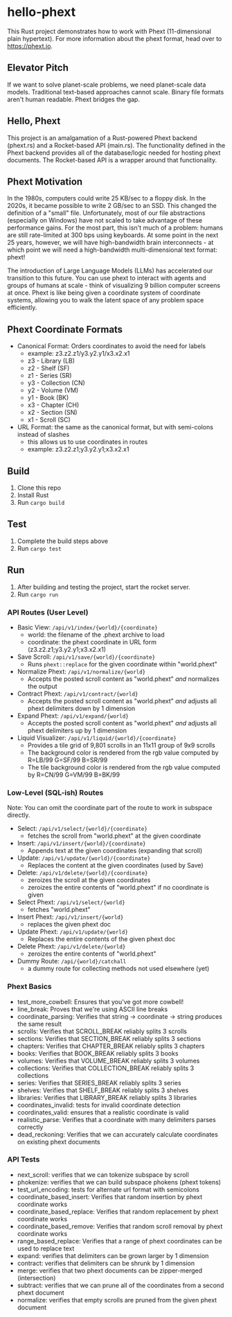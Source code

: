 # hello-phext

This Rust project demonstrates how to work with Phext (11-dimensional plain hypertext). For more information about the phext format, head over to https://phext.io.

## Elevator Pitch

If we want to solve planet-scale problems, we need planet-scale data models. Traditional text-based approaches cannot scale. Binary file formats aren't human readable. Phext bridges the gap.

## Hello, Phext

This project is an amalgamation of a Rust-powered Phext backend (phext.rs) and a Rocket-based API (main.rs). The functionality defined in the Phext backend provides all of the database/logic needed for hosting phext documents. The Rocket-based API is a wrapper around that functionality.

## Phext Motivation

In the 1980s, computers could write 25 KB/sec to a floppy disk. In the 2020s, it became possible to write 2 GB/sec to an SSD. This changed the definition of a "small" file. Unfortunately, most of our file abstractions (especially on Windows) have not scaled to take advantage of these performance gains. For the most part, this isn't much of a problem: humans are still rate-limited at 300 bps using keyboards. At some point in the next 25 years, however, we will have high-bandwidth brain interconnects - at which point we will need a high-bandwidth multi-dimensional text format: phext!

The introduction of Large Language Models (LLMs) has accelerated our transition to this future. You can use phext to interact with agents and groups of humans at scale - think of visualizing 9 billion computer screens at once. Phext is like being given a coordinate system of coordinate systems, allowing you to walk the latent space of any problem space efficiently.

## Phext Coordinate Formats

* Canonical Format: Orders coordinates to avoid the need for labels
  * example: z3.z2.z1/y3.y2.y1/x3.x2.x1
  * z3 - Library (LB)
  * z2 - Shelf (SF)
  * z1 - Series (SR)
  * y3 - Collection (CN)
  * y2 - Volume (VM)
  * y1 - Book (BK)
  * x3 - Chapter (CH)
  * x2 - Section (SN)
  * x1 - Scroll (SC)
* URL Format: the same as the canonical format, but with semi-colons instead of slashes
  * this allows us to use coordinates in routes
  * example: z3.z2.z1;y3.y2.y1;x3.x2.x1

## Build

1. Clone this repo
2. Install Rust
3. Run `cargo build`

## Test

1. Complete the build steps above
2. Run `cargo test`

## Run

1. After building and testing the project, start the rocket server.
2. Run `cargo run`

### API Routes (User Level)

* Basic View: `/api/v1/index/{world}/{coordinate}`
  * world: the filename of the .phext archive to load
  * coordinate: the phext coordinate in URL form (z3.z2.z1;y3.y2.y1;x3.x2.x1)
* Save Scroll: `/api/v1/save/{world}/{coordinate}`
  * Runs `phext::replace` for the given coordinate within "world.phext"
* Normalize Phext: `/api/v1/normalize/{world}`
  * Accepts the posted scroll content as "world.phext" *and* normalizes the output
* Contract Phext: `/api/v1/contract/{world}`
  * Accepts the posted scroll content as "world.phext" *and* adjusts all phext delimiters down by 1 dimension
* Expand Phext: `/api/v1/expand/{world}`
  * Accepts the posted scroll content as "world.phext" *and* adjusts all phext delimiters up by 1 dimension
* Liquid Visualizer: `/api/v1/liquid/{world}/{coordinate}`
  * Provides a tile grid of 9,801 scrolls in an 11x11 group of 9x9 scrolls
  * The background color is rendered from the rgb value computed by R=LB/99 G=SF/99 B=SR/99
  * The tile background color is rendered from the rgb value computed by R=CN/99 G=VM/99 B=BK/99

### Low-Level (SQL-ish) Routes

Note: You can omit the coordinate part of the route to work in subspace directly.

* Select: `/api/v1/select/{world}/{coordinate}`
  * fetches the scroll from "world.phext" at the given coordinate
* Insert: `/api/v1/insert/{world}/{coordinate}`
  * Appends text at the given coordinates (expanding that scroll)
* Update: `/api/v1/update/{world}/{coordinate}`
  * Replaces the content at the given coordinates (used by Save)
* Delete: `/api/v1/delete/{world}/{coordinate}`
  * zeroizes the scroll at the given coordinates
  * zeroizes the entire contents of "world.phext" if no coordinate is given
* Select Phext: `/api/v1/select/{world}`
  * fetches "world.phext"
* Insert Phext: `/api/v1/insert/{world}`
  * replaces the given phext doc
* Update Phext: `/api/v1/update/{world}`
  * Replaces the entire contents of the given phext doc
* Delete Phext: `/api/v1/delete/{world}`
  * zeroizes the entire contents of "world.phext"
* Dummy Route: `/api/{world}/catchall`
  * a dummy route for collecting methods not used elsewhere (yet)

### Phext Basics

* test_more_cowbell: Ensures that you've got more cowbell!
* line_break: Proves that we're using ASCII line breaks
* coordinate_parsing: Verifies that string -> coordinate -> string produces the same result
* scrolls: Verifies that SCROLL_BREAK reliably splits 3 scrolls
* sections: Verifies that SECTION_BREAK reliably splits 3 sections
* chapters: Verifies that CHAPTER_BREAK reliably splits 3 chapters
* books: Verifies that BOOK_BREAK reliably splits 3 books
* volumes: Verifies that VOLUME_BREAK reliably splits 3 volumes
* collections: Verifies that COLLECTION_BREAK reliably splits 3 collections
* series: Verifies that SERIES_BREAK reliably splits 3 series
* shelves: Verifies that SHELF_BREAK reliably splits 3 shelves
* libraries: Verifies that LIBRARY_BREAK reliably splits 3 libraries
* coordinates_invalid: tests for invalid coordinate detection
* coordinates_valid: ensures that a realistic coordinate is valid
* realistic_parse: Verifies that a coordinate with many delimiters parses correctly
* dead_reckoning: Verifies that we can accurately calculate coordinates on existing phext documents

### API Tests

* next_scroll: verifies that we can tokenize subspace by scroll
* phokenize: verifies that we can build subspace phokens (phext tokens)
* test_url_encoding: tests for alternate url format with semicolons
* coordinate_based_insert: Verifies that random insertion by phext coordinate works
* coordinate_based_replace: Verifies that random replacement by phext coordinate works
* coordinate_based_remove: Verifies that random scroll removal by phext coordinate works
* range_based_replace: Verifies that a range of phext coordinates can be used to replace text
* expand: verifies that delimiters can be grown larger by 1 dimension
* contract: verifies that delimiters can be shrunk by 1 dimension
* merge: verifies that two phext documents can be zipper-merged (intersection)
* subtract: verifies that we can prune all of the coordinates from a second phext document
* normalize: verifies that empty scrolls are pruned from the given phext document
